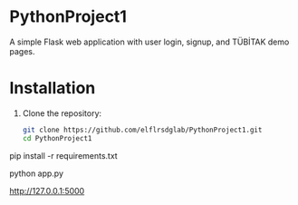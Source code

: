 # PythonProject1

A simple Flask web application with user login, signup, and TÜBİTAK demo pages.

# Installation
1. Clone the repository:
   ```bash
   git clone https://github.com/elflrsdglab/PythonProject1.git
   cd PythonProject1
pip install -r requirements.txt

python app.py

http://127.0.0.1:5000
